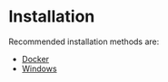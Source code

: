 # Installation

Recommended installation methods are:
- [Docker](./docker.md)
- [Windows](./windows.md)
